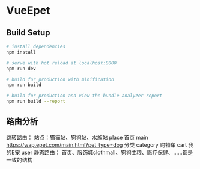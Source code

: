 # VueEpet


## Build Setup

``` bash
# install dependencies
npm install

# serve with hot reload at localhost:8000
npm run dev

# build for production with minification
npm run build

# build for production and view the bundle analyzer report
npm run build --report
```

## 路由分析
跳转路由：
  站点：猫猫站、狗狗站、水族站 place
  首页 main     https://wap.epet.com/main.html?pet_type=dog
  分类 category
  购物车 cart
  我的E宠 user
静态路由：
  首页、服饰城clothmall、狗狗主粮、医疗保健、……都是一致的结构
  
  
  
